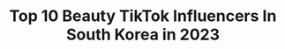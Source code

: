 ---
title: Top 10 Beauty TikTok Influencers In South Korea in 2023
description: >-
  Find top beauty TikTok influencers in South Korea in 2023. Most popular hashtags: #beauty #fyp #makeup #foryou.
platform: TikTok
hits: 38
text_top: Discover the best TikTok accounts on inBeat.
text_bottom: Our database holds 38 TikTok influencers like this in South Korea for you to connect with.
profiles:
  - username: "zon_kis"
    fullname: >-
      죵키 Jongkey🇰🇷
    bio: >-
      XXXXX Project 💄Beauty Creator 뷰티크리에이터 IG：zon_kis novsent@naver.com
    location: "South Korea"
    followers: 3000000
    engagement: 1361
    commentsToLikes: 0.014261
    id: ck83ysu5zvew50j78ydohgxlq
    verified: true
    hashtags: "#videoapp, #korean, #makeup, #hallowwenmakeup"
  - username: "out_of_manaa"
    fullname: >-
      out_of_mana
    bio: >-
      🌸 リサ | Lisa | 리사 🌸 (K-)Beauty • Make Up • Fashion Seoul 📍 my socials🔽
    location: "South Korea"
    followers: 31900
    engagement: 1197
    commentsToLikes: 0.015260
    id: ckb9qgaxgm9680j23bazbl0u1
    verified: false
    hashtags: "#btsxarmy, #hongdae, #koreatravel, #lifeinkorea"
  - username: "juneytutela"
    fullname: >-
      쥬니Juney
    bio: >-
      Fashion•Beauty•Lifestyle 🇰🇷🇪🇸🇺🇸🇫🇷🇨🇳Follow IG💕 👇🏻스페인 학교급식은 처음이지?
    location: "South Korea"
    followers: 528500
    engagement: 957
    commentsToLikes: 0.016457
    id: ck9a5d6hqyex70j785mjws32v
    verified: true
    hashtags: "#juney, #parati, #pov, #fyp"
  - username: "ara_spring"
    fullname: >-
      Ara_spring
    bio: >-
      @ara_spring beauty creator 🇰🇷 💌hyunn001@naver.com
    location: "South Korea"
    followers: 496200
    engagement: 678
    commentsToLikes: 0.005724
    id: ck8qeiyy2st6e0j78mkw2fb8u
    verified: false
    hashtags: "#eyemakeup, #ysl, #makeupvideo, #kbeauty"
  - username: "simplystephanie_r"
    fullname: >-
      Stephanie Rivera
    bio: >-
      𝑊𝑖𝑓𝑒•𝑀𝑜𝑚•𝑀𝑎𝑘𝑒𝑢𝑝 𝐿𝑜𝑣𝑒𝑟 𝑈𝑆𝐴𝐹•𝐴𝑐𝑓𝑡 𝑀𝑎𝑖𝑛𝑡𝑎𝑖𝑛𝑒𝑟
    location: "South Korea"
    followers: 22200
    engagement: 1282
    commentsToLikes: 0.169044
    id: ckculyjsdhgl50j237phd7bwa
    verified: false
    hashtags: "#denim4all, #makeup, #beauty, #covid"
  - username: "lily_korea"
    fullname: >-
      Lily🌷
    bio: >-
      Live in South Korea 🇰🇷 Just for fun! ;)
    location: "South Korea"
    followers: 84700
    engagement: 245
    commentsToLikes: 0.043261
    id: ckcjpwaicgjl00j2320kp2487
    verified: false
    hashtags: "#tiktoker, #korean, #fyp, #girlfriend"
  - username: "chengdamunni"
    fullname: >-
      청담언니
    bio: >-
      인생은 40부터 🙂🙃 요리하는 메이크업 아티스트
    location: "South Korea"
    followers: 1200000
    engagement: 892
    commentsToLikes: 0.014023
    id: ck92wvejbw2lg0j78uklcfz1g
    verified: true
    hashtags: "#foryou, #beauty, #180, #fyp"
  - username: "chr_forever"
    fullname: >-
      차홍룸 용산센트럴점 장영원
    bio: >-
      
    location: "South Korea"
    followers: 24000
    engagement: 312
    commentsToLikes: 0.007837
    id: ck9215g1agx7d0j7851y7gboe
    verified: false
    hashtags: "#hairtip, #beauty, #tip, #hairstyling"
  - username: "minton_harin"
    fullname: >-
      김하린
    bio: >-
      𝕂𝕀𝕄 ℍ𝔸ℝ𝕀ℕ 金荷潾 𝕄𝕪 𝕙𝕠𝕓𝕓𝕪 𝕚𝕤 𝕓𝕒𝕕𝕞𝕚𝕟𝕥𝕠𝕟. 민턴하린
    location: "South Korea"
    followers: 17000
    engagement: 273
    commentsToLikes: 0.006179
    id: ckbqdf7nrzcur0j23f145kr7o
    verified: false
    hashtags: "#tiktok, #flex, #tiktokkorea, #yonex"
  - username: "dewsisters"
    fullname: >-
      Dewsisters
    bio: >-
      듀자매 영주 정주 👭🇰🇷 Insta&Youtube: dewsisters 겟잇뷰티 라이브!!!
    location: "South Korea"
    followers: 3400000
    engagement: 1304
    commentsToLikes: 0.021879
    id: ck9euyutsfrzh0j78lcrsmfd1
    verified: true
    hashtags: "#foryou, #dewsisters, #duet, #fyp"
---